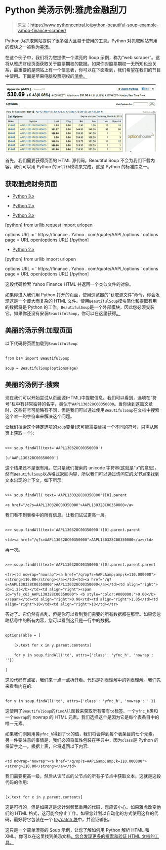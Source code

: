 # Python 美汤示例:雅虎金融刮刀

> 原文：<https://www.pythoncentral.io/python-beautiful-soup-example-yahoo-finance-scraper/>

Python 为抓取网站提供了很多强大且易于使用的工具。Python 对抓取网站有用的模块之一被称为[美汤](http://www.crummy.com/software/BeautifulSoup/ "Python's Beautiful Soup Library")。

在这个例子中，我们将为您提供一个漂亮的 Soup 示例，称为“web scraper”。这将从雅虎财经页面获取关于股票期权的数据。如果你对股票期权一无所知也没关系，最重要的是网站上有一个信息表，你可以在下面看到，我们希望在我们的节目中使用。下面是苹果电脑股票期权的[清单。](https://finance.yahoo.com/quote/AAPL/options "Listing for Apple Computer stock options")

![Apple Computer Stock Options Screenshot](img/474533afd6cbea4246066bec179eb55e.png "Apple Computer Stock Options Screenshot")

首先，我们需要获得页面的 HTML 源代码。Beautiful Soup 不会为我们下载内容，我们可以用 Python 的`urllib`模块来完成，这是 Python 的标准库之一。

## 获取雅虎财务页面

*   [Python 3.x](#custom-tab-0-python-3-x)
*   [Python 2.x](#custom-tab-0-python-2-x)

*   [Python 3.x](#)

[python]
from urllib.request import urlopen

options URL = ' https://finance . Yahoo . com/quote/AAPL/options '
options page = URL open(options URL)
[/python]

*   [Python 2.x](#)

[python]
from urllib import urlopen

options URL = ' https://finance . Yahoo . com/quote/AAPL/options '
options page = URL open(options URL)
[/python]

这段代码检索 Yahoo Finance HTML 并返回一个类似文件的对象。

如果你进入我们用 Python 打开的页面，使用浏览器的“获取源文件”命令，你会发现这是一个庞大而复杂的 HTML 文件。使用`BeautifulSoup`模块简化和提取有用的数据将是 Python 的工作。`BeautifulSoup`是一个外部模块，因此您必须安装它。如果你还没有安装`BeautifulSoup`，你可以在这里获得[。](http://www.crummy.com/software/BeautifulSoup/ "Download Beautiful Soup")

## 美丽的汤示例:加载页面

以下代码将页面加载到`BeautifulSoup`:

```

from bs4 import BeautifulSoup

soup = BeautifulSoup(optionsPage)

```

## 美丽的汤例子:搜索

现在我们可以开始尝试从页面源(HTML)中提取信息。我们可以看到，选项在“符号”栏中有非常独特的名字，类似于`AAPL130328C00350000`。当你读到这篇文章时，这些符号可能略有不同，但是我们可以通过使用`BeautifulSoup`在文档中搜索这个唯一的字符串来解决这个问题。

让我们搜索这个特定选项的`soup`变量(您可能需要替换一个不同的符号，只需从网页上获取一个):

```

>>> soup.findAll(text='AAPL130328C00350000')

[u'AAPL130328C00350000']

```

这个结果还不是很有用。它只是我们搜索的 unicode 字符串(这就是“u”的意思)。然而`BeautifulSoup`以*树*格式返回内容，所以我们可以通过询问它的*父节点*来找到文本出现的上下文，如下所示:

```

>>> soup.findAll( text='AAPL130328C00350000')[0].parent

<a href="/q?s=AAPL130328C00350000">AAPL130328C00350000</a>

```

我们看不到表格中的所有信息。让我们试试更高一层。

```

>>> soup.findAll(text='AAPL130328C00350000')[0].parent.parent

<td><a href="/q?s=AAPL130328C00350000">AAPL130328C00350000</a></td>

```

再一次。

```

>>> soup.findAll(text='AAPL130328C00350000')[0].parent.parent.parent

<tr><td nowrap="nowrap"><a href="/q/op?s=AAPL&amp;amp;k=110.000000"><strong>110.00</strong></a></td><td><a href="/q?s=AAPL130328C00350000">AAPL130328C00350000</a></td><td align="right"><b>1.25</b></td><td align="right"><span id="yfs_c63_AAPL130328C00350000"> <b style="color:#000000;">0.00</b></span></td><td align="right">0.90</td><td align="right">1.05</td><td align="right">10</td><td align="right">10</td></tr>

```

答对了。它仍然有点乱，但是你可以看到我们需要的所有数据都在那里。如果您忽略括号中的所有内容，您可以看到这只是一行中的数据。

```

optionsTable = [

    [x.text for x in y.parent.contents]

    for y in soup.findAll('td', attrs={'class': 'yfnc_h', 'nowrap': ''})

]

```

这段代码有点密，我们来一点一点拆开看。代码是列表理解中的列表理解。我们先来看看内在的:

```

for y in soup.findAll('td', attrs={'class': 'yfnc_h', 'nowrap': ''})

```

这使用了`BeautifulSoup`的`findAll`函数来获取所有带有`td`标签、一个`yfnc_h`类和一个`nowrap`的 nowrap 的 HTML 元素。我们选择这个是因为它是每个表条目中的唯一元素。

如果我们刚刚用类`yfnc_h`得到了`td`的值，我们将会得到每个表条目的七个元素。另一件要注意的事情是，我们必须将属性包装在字典中，因为`class`是 Python 的保留字之一。根据上表，它将返回以下内容:

```

<td nowrap="nowrap"><a href="/q/op?s=AAPL&amp;amp;k=110.000000"><strong>110.00</strong></a></td>

```

我们需要更高一级，然后从该节点的父节点的所有子节点中获取文本。这就是这段代码的作用:

```

[x.text for x in y.parent.contents]

```

这是可行的，但是如果这是您计划频繁重用的代码，您应该小心。如果雅虎改变他们的 HTML 格式，这可能会停止工作。如果您计划以自动化的方式使用这样的代码，最好将它包装在一个 [try/catch 块](https://docs.python.org/2/tutorial/errors.html)中，并验证输出。

这只是一个简单漂亮的 Soup 示例，让您了解如何用 Python 解析 HTML 和 XML。你可以在这里找到美汤文档[。您会发现更多的搜索和验证 HTML 文档的工具。](https://www.crummy.com/software/BeautifulSoup/bs3/documentation.html "Beautiful Soup Documentation")